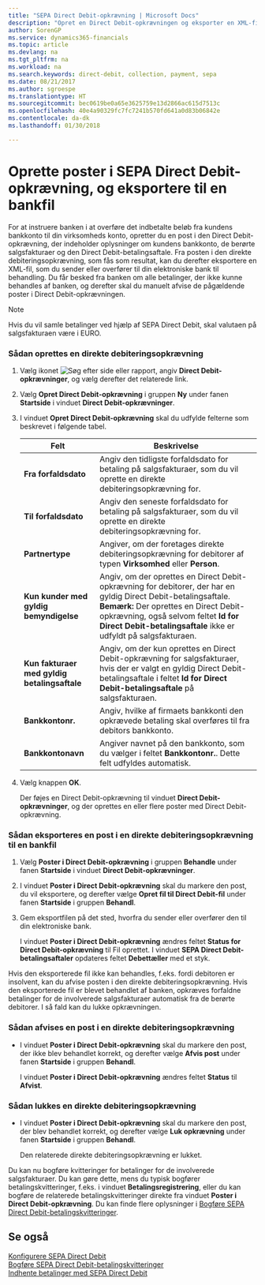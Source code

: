 ```yaml
---
title: "SEPA Direct Debit-opkrævning | Microsoft Docs"
description: "Opret en Direct Debit-opkrævningen og eksporter en XML-fil, som du sender eller overfører til din elektroniske bank til behandling."
author: SorenGP
ms.service: dynamics365-financials
ms.topic: article
ms.devlang: na
ms.tgt_pltfrm: na
ms.workload: na
ms.search.keywords: direct-debit, collection, payment, sepa
ms.date: 08/21/2017
ms.author: sgroespe
ms.translationtype: HT
ms.sourcegitcommit: bec0619be0a65e3625759e13d2866ac615d7513c
ms.openlocfilehash: 40e4a90329fc7fc7241b570fd641a0d83b06842e
ms.contentlocale: da-dk
ms.lasthandoff: 01/30/2018

---
```

# <a name="create-sepa-direct-debit-collection-entries-and-export-to-a-bank-file"></a>Oprette poster i SEPA Direct Debit-opkrævning, og eksportere til en bankfil
For at instruere banken i at overføre det indbetalte beløb fra kundens bankkonto til din virksomheds konto, opretter du en post i den Direct Debit-opkrævning, der indeholder oplysninger om kundens bankkonto, de berørte salgsfakturaer og den Direct Debit-betalingsaftale. Fra posten i den direkte debiteringsopkrævning, som fås som resultat, kan du derefter eksportere en XML-fil, som du sender eller overfører til din elektroniske bank til behandling. Du får besked fra banken om alle betalinger, der ikke kunne behandles af banken, og derefter skal du manuelt afvise de pågældende poster i Direct Debit-opkrævningen.  

> [!NOTE]  
>  Hvis du vil samle betalinger ved hjælp af SEPA Direct Debit, skal valutaen på salgsfakturaen være i EURO.  

### <a name="to-create-a-direct-debit-collection"></a>Sådan oprettes en direkte debiteringsopkrævning  
1. Vælg ikonet ![Søg efter side eller rapport](media/ui-search/search_small.png "Ikonet Søg efter side eller rapport"), angiv **Direct Debit-opkrævninger**, og vælg derefter det relaterede link.  
2. Vælg **Opret Direct Debit-opkrævning** i gruppen **Ny** under fanen **Startside** i vinduet **Direct Debit-opkrævninger**.  
3. I vinduet **Opret Direct Debit-opkrævning** skal du udfylde felterne som beskrevet i følgende tabel.  

    |Felt|Beskrivelse|  
    |---------------------------------|---------------------------------------|  
    |**Fra forfaldsdato**|Angiv den tidligste forfaldsdato for betaling på salgsfakturaer, som du vil oprette en direkte debiteringsopkrævning for.|  
    |**Til forfaldsdato**|Angiv den seneste forfaldsdato for betaling på salgsfakturaer, som du vil oprette en direkte debiteringsopkrævning for.|  
    |**Partnertype**|Angiver, om der foretages direkte debiteringsopkrævning for debitorer af typen **Virksomhed** eller **Person**.|  
    |**Kun kunder med gyldig bemyndigelse**|Angiv, om der oprettes en Direct Debit-opkrævning for debitorer, der har en gyldig Direct Debit-betalingsaftale. **Bemærk:** Der oprettes en Direct Debit-opkrævning, også selvom feltet **Id for Direct Debit-betalingsaftale** ikke er udfyldt på salgsfakturaen.|  
    |**Kun fakturaer med gyldig betalingsaftale**|Angiv, om der kun oprettes en Direct Debit-opkrævning for salgsfakturaer, hvis der er valgt en gyldig Direct Debit-betalingsaftale i feltet **Id for Direct Debit-betalingsaftale** på salgsfakturaen.|  
    |**Bankkontonr.**|Angiv, hvilke af firmaets bankkonti den opkrævede betaling skal overføres til fra debitors bankkonto.|  
    |**Bankkontonavn**|Angiver navnet på den bankkonto, som du vælger i feltet **Bankkontonr.**. Dette felt udfyldes automatisk.|  

4. Vælg knappen **OK**.  

     Der føjes en Direct Debit-opkrævning til vinduet **Direct Debit-opkrævninger**, og der oprettes en eller flere poster med Direct Debit-opkrævning.  

### <a name="to-export-a-direct-debit-collection-entry-to-a-bank-file"></a>Sådan eksporteres en post i en direkte debiteringsopkrævning til en bankfil  
1. Vælg **Poster i Direct Debit-opkrævning** i gruppen **Behandle** under fanen **Startside** i vinduet **Direct Debit-opkrævninger**.  
2. I vinduet **Poster i Direct Debit-opkrævning** skal du markere den post, du vil eksportere, og derefter vælge **Opret fil til Direct Debit-fil** under fanen **Startside** i gruppen **Behandl**.  
3. Gem eksportfilen på det sted, hvorfra du sender eller overfører den til din elektroniske bank.  

     I vinduet **Poster i Direct Debit-opkrævning** ændres feltet **Status for Direct Debit-opkrævning** til Fil oprettet. I vinduet **SEPA Direct Debit-betalingsaftaler** opdateres feltet **Debettæller** med et styk.  

Hvis den eksporterede fil ikke kan behandles, f.eks. fordi debitoren er insolvent, kan du afvise posten i den direkte debiteringsopkrævning. Hvis den eksporterede fil er blevet behandlet af banken, opkræves forfaldne betalinger for de involverede salgsfakturaer automatisk fra de berørte debitorer. I så fald kan du lukke opkrævningen.  

### <a name="to-reject-a-direct-debit-collection-entry"></a>Sådan afvises en post i en direkte debiteringsopkrævning  
* I vinduet **Poster i Direct Debit-opkrævning** skal du markere den post, der ikke blev behandlet korrekt, og derefter vælge **Afvis post** under fanen **Startside** i gruppen **Behandl**.  

     I vinduet **Poster i Direct Debit-opkrævning** ændres feltet **Status** til **Afvist**.  

### <a name="to-close-a-direct-debit-collection"></a>Sådan lukkes en direkte debiteringsopkrævning  
* I vinduet **Poster i Direct Debit-opkrævning** skal du markere den post, der blev behandlet korrekt, og derefter vælge **Luk opkrævning** under fanen **Startside** i gruppen **Behandl**.  

     Den relaterede direkte debiteringsopkrævning er lukket.  

Du kan nu bogføre kvitteringer for betalinger for de involverede salgsfakturaer. Du kan gøre dette, mens du typisk bogfører betalingskvitteringer, f.eks. i vinduet **Betalingsregistrering**, eller du kan bogføre de relaterede betalingskvitteringer direkte fra vinduet **Poster i Direct Debit-opkrævning**. Du kan finde flere oplysninger i [Bogføre SEPA Direct Debit-betalingskvitteringer](finance-how-to-post-sepa-direct-debit-payment-receipts.md).  

## <a name="see-also"></a>Se også  
[Konfigurere SEPA Direct Debit](finance-how-to-set-up-sepa-direct-debit.md)   
[Bogføre SEPA Direct Debit-betalingskvitteringer](finance-how-to-post-sepa-direct-debit-payment-receipts.md)   
[Indhente betalinger med SEPA Direct Debit](finance-collect-payments-with-sepa-direct-debit.md)   


